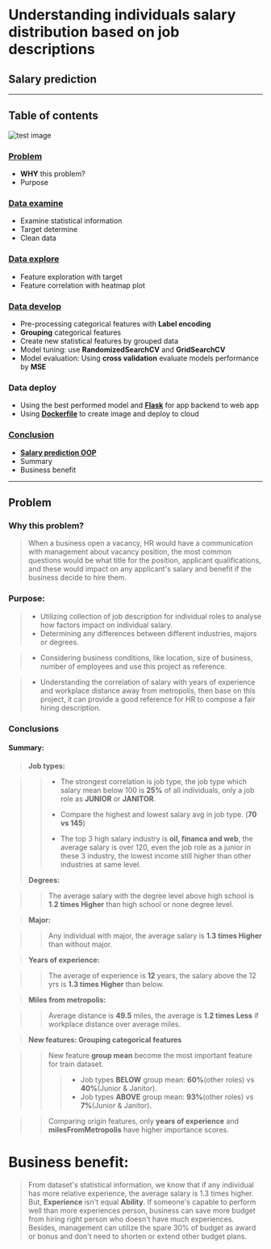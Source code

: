 # Understanding individuals salary distribution based on job descriptions
## Salary prediction


-----------------------------------------------------------------------------------------------------------------------------------------



## Table of contents
![test image]()

### [Problem](#why-this-problem)
* **WHY** this problem?
*  Purpose

### [Data examine](https://nbviewer.jupyter.org/github/yayuchen/salary-project/blob/main/notebooks/examine/data%20statistical%20examine.ipynb)
* Examine statistical information
* Target determine
* Clean data

### [Data explore](https://nbviewer.jupyter.org/github/yayuchen/salary-project/blob/main/notebooks/explore/data%20exploration.ipynb)
* Feature exploration with target
* Feature correlation with heatmap plot

### [Data develop](https://nbviewer.jupyter.org/github/yayuchen/salary-project/blob/main/notebooks/develop/data%20develop.ipynb)
* Pre-processing categorical features with **Label encoding**
* **Grouping** categorical features
* Create new statistical features by grouped data
* Model tuning: use **RandomizedSearchCV** and **GridSearchCV**
* Model evaluation: Using **cross validation** evaluate models performance by **MSE**

### Data deploy
* Using the best performed model and [**Flask**](https://github.com/yayuchen/salary-project/blob/main/docker/app.py) for app backend to web app
* Using [**Dockerfile**](https://github.com/yayuchen/salary-project/blob/main/docker/dockerfile) to create image and deploy to cloud 

### [Conclusion](#conclusions)
* [**Salary prediction OOP**](https://nbviewer.jupyter.org/github/yayuchen/salary-project/blob/main/notebooks/SalaryPrediction_OOP.ipynb)
* Summary
* Business benefit




-----------------------------------------------------------------------------------------------------------------------------------------



## Problem

### **Why** this problem?

> When a business open a vacancy, HR would have a communication with management about vacancy position, the most common questions would be what title for the position, applicant qualifications, and these would impact on any applicant's salary and benefit if the business decide to hire them. 

### Purpose:

> * Utilizing collection of job description for individual roles to analyse how factors impact on individual salary.                                  
> * Determining any differences between different industries, majors or degrees.      

> * Considering business conditions, like location, size of business, number of employees and use this project as reference.

> * Understanding the correlation of salary with years of experience and workplace distance away from metropolis, then base on this project, it can provide a good reference for HR to compose a fair hiring description.
> 

### Conclusions

#### Summary: 

> **Job types:**

>> * The strongest correlation is job type, the job type which salary mean below 100 is **25%** of all individuals, only a job role as **JUNIOR** or **JANITOR**.
>> 
>> * Compare the highest and lowest salary avg in job type. (**70 vs 145**)
>> 
>> * The top 3 high salary industry is **oil, financa and web**, the average salary is over 120, even the job role as a junior in these 3 industry, the lowest income still higher than other industries at same level.
>
> **Degrees:**

>> The average salary with the degree level above high school is **1.2 times Higher** than high school or none degree level.

> **Major:**

>> Any individual with major, the average salary is **1.3 times Higher** than without major.

> **Years of experience:**

>> The average of experience is **12** years, the salary above the 12 yrs is **1.3 times Higher** than below.

> **Miles from metropolis:**

>> Average distance is **49.5** miles, the average is **1.2 times Less** if workplace distance over average miles.

> **New features: Grouping categorical features**

>> New feature **group mean** become the most important feature for train dataset.
>>>* Job types **BELOW** group mean: **60%**(other roles) vs **40%**(Junior & Janitor).                                                     
>>>* Job types **ABOVE** group mean: **93%**(other roles) vs **7%**(Junior & Janitor).

>> Comparing origin features, only **years of experience** and **milesFromMetropolis** have higher importance scores.
>> 

# Business benefit:

> From dataset's statistical information, we know that if any individual has more relative experience, the average salary is 1.3 times higher. But, **Experience** isn't equal **Ability**. If someone's capable to perform well than more experiences person, business can save more budget from hiring right person who doesn't have much experiences. Besides, management can utilize the spare 30% of budget as award or bonus and don't need to shorten or extend other budget plans.
> 
